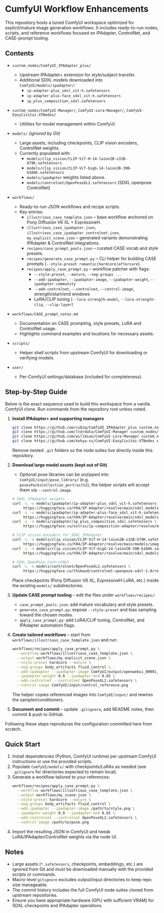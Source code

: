 # CumfyUI Workflow Enhancements

This repository hosts a tuned ComfyUI workspace optimized for explicit/mature image generation workflows. It includes ready-to-run nodes, scripts, and reference workflows focused on IPAdapter, ControlNet, and CASE-prompt tooling.

## Contents

- `custom_nodes/ComfyUI_IPAdapter_plus/`
  - Upstream IPAdapter+ extension for style/subject transfer.
  - Additional SDXL models downloaded into `ComfyUI/models/ipadapter/`:
    - `ip-adapter-plus_sdxl_vit-h.safetensors`
    - `ip-adapter-plus-face_sdxl_vit-h.safetensors`
    - `ip_plus_composition_sdxl.safetensors`
- `custom_nodes/ComfyUI-Manager/`, `ComfyUI-Lora-Manager/`, `ComfyUI-EasyCivitai-XTNodes/`
  - Utilities for model management within ComfyUI.

- `models/` *(ignored by Git)*
  - Large assets, including checkpoints, CLIP vision encoders, ControlNet weights.
  - Currently populated with:
    - `models/clip_vision/CLIP-ViT-H-14-laion2B-s32B-b79K.safetensors`
    - `models/clip_vision/CLIP-ViT-bigG-14-laion2B-39B-b160k.safetensors`
    - `models/ipadapter` weights listed above.
    - `models/controlnet/OpenPoseXL2.safetensors` (SDXL openpose ControlNet)

- `workflows/`
  - Ready-to-run JSON workflows and recipe scripts.
  - Key entries:
    - `illustrious_case_template.json` – base workflow anchored on Pony Diffusion V6 XL + ExpressiveH.
    - `illustrious_case_ipadapter.json`, `illustrious_case_ipadapter_controlnet.json`, `my_explicit_scene.json` – generated variants demonstrating IPAdapter & ControlNet integrations.
    - `recipes/case_prompt_pools.json` – curated CASE vocab and style presets.
    - `recipes/generate_case_prompt.py` – CLI helper for building CASE prompts (`--style-preset romantic|hardcore|aftercare`).
    - `recipes/apply_case_prompt.py` – workflow patcher with flags:
      - `--style-preset`, `--mature`, `--neg-groups ...`
      - `--add-ipadapter`, `--ipadapter-image`, `--ipadapter-weight`, `--ipadapter-community`
      - `--add-controlnet`, `--controlnet`, `--control-image`, strength/start/end windows
      - LoRA/CLIP tuning (`--lora-strength-model`, `--lora-strength-clip`, `--clip-layer`)

- `workflows/CASE_prompt_notes.md`
  - Documentation on CASE prompting, style presets, LoRA and ControlNet usage.
  - Highlights command examples and locations for necessary assets.

- `scripts/`
  - Helper shell scripts from upstream ComfyUI for downloading or verifying models.

- `user/`
  - Per-ComfyUI settings/database (included for completeness).

## Step-by-Step Guide

Below is the exact sequence used to build this workspace from a vanilla ComfyUI clone. Run commands from the repository root unless noted.

1. **Install IPAdapter+ and supporting managers**
   ```bash
   git clone https://github.com/cubiq/ComfyUI_IPAdapter_plus custom_nodes/ComfyUI_IPAdapter_plus
   git clone https://github.com/ltdrdata/ComfyUI-Manager custom_nodes/ComfyUI-Manager
   git clone https://github.com/willmiao/ComfyUI-Lora-Manager custom_nodes/ComfyUI-Lora-Manager
   git clone https://github.com/kohya-ss/ComfyUI-EasyCivitai-XTNodes custom_nodes/ComfyUI-EasyCivitai-XTNodes
   ```
   Remove nested `.git` folders so the node suites live directly inside this repository.

2. **Download large model assets (kept out of Git)**
   - Optional pose libraries can be unzipped into `ComfyUI/input/pose_library/` (e.g. `posesPacksCollection_portraitV2`); the helper scripts will accept them via `--control-image`.
   ```bash
   # SDXL IPAdapter weights
   curl -L -o models/ipadapter/ip-adapter-plus_sdxl_vit-h.safetensors \
        https://huggingface.co/h94/IP-Adapter/resolve/main/sdxl_models/ip-adapter-plus_sdxl_vit-h.safetensors
   curl -L -o models/ipadapter/ip-adapter-plus-face_sdxl_vit-h.safetensors \
        https://huggingface.co/h94/IP-Adapter/resolve/main/sdxl_models/ip-adapter-plus-face_sdxl_vit-h.safetensors
   curl -L -o models/ipadapter/ip_plus_composition_sdxl.safetensors \
        https://huggingface.co/ostris/ip-composition-adapter/resolve/main/ip_plus_composition_sdxl.safetensors

   # CLIP vision encoders for SDXL IPAdapter
   curl -L -o models/clip_vision/CLIP-ViT-H-14-laion2B-s32B-b79K.safetensors \
        https://huggingface.co/h94/IP-Adapter/resolve/main/models/image_encoder/model.safetensors
   curl -L -o models/clip_vision/CLIP-ViT-bigG-14-laion2B-39B-b160k.safetensors \
        https://huggingface.co/h94/IP-Adapter/resolve/main/sdxl_models/image_encoder/model.safetensors

   # SDXL OpenPose ControlNet
   curl -L -o models/controlnet/OpenPoseXL2.safetensors \
        https://huggingface.co/thibaud/controlnet-openpose-sdxl-1.0/resolve/main/OpenPoseXL2.safetensors
   ```
   Place checkpoints (Pony Diffusion V6 XL, ExpressiveH LoRA, etc.) inside the existing `models/` subdirectories.

3. **Update CASE prompt tooling** – edit the files under `workflows/recipes/`:
   - `case_prompt_pools.json`: add mature vocabulary and style presets.
   - `generate_case_prompt.py`: expose `--style-preset` and bias sampling toward the chosen modes.
   - `apply_case_prompt.py`: add LoRA/CLIP tuning, ControlNet, and IPAdapter automation flags.

4. **Create tailored workflows** – start from `workflows/illustrious_case_template.json` and run:
   ```bash
   workflows/recipes/apply_case_prompt.py \
     --workflow workflows/illustrious_case_template.json \
     --output workflows/my_explicit_scene.json \
     --style-preset hardcore --mature \
     --neg-groups body_artifacts fluid_control \
     --add-ipadapter --ipadapter-image ComfyUI/output/openwebui_00001_.png \
     --ipadapter-weight 0.9 --ipadapter-end 0.65 \
     --add-controlnet --controlnet OpenPoseXL2.safetensors \
     --control-image ComfyUI/input/control_reference.png
   ```
   The helper copies referenced images into `ComfyUI/input/` and rewires the sampler/conditioners.

5. **Document and commit** – update `.gitignore`, add README notes, then commit & push to GitHub.

Following these steps reproduces the configuration committed here from scratch.

## Quick Start

1. Install dependencies (Python, ComfyUI runtime) per upstream ComfyUI instructions or use the provided scripts.
2. Populate `ComfyUI/models/` with checkpoints/LoRAs as needed (see `.gitignore` for directories expected to remain local).
3. Generate a workflow tailored to your references:
   ```bash
   workflows/recipes/apply_case_prompt.py \
     --workflow workflows/illustrious_case_template.json \
     --output workflows/my_scene.json \
     --style-preset hardcore --mature \
     --neg-groups body_artifacts fluid_control \
     --add-ipadapter --ipadapter-image /path/to/style.png \
     --ipadapter-weight 0.9 --ipadapter-end 0.65 \
     --add-controlnet --controlnet OpenPoseXL2.safetensors \
     --control-image /path/to/pose.png
   ```
4. Import the resulting JSON in ComfyUI and tweak LoRA/IPAdapter/ControlNet weights via the node UI.

## Notes

- Large assets (`*.safetensors`, checkpoints, embeddings, etc.) are ignored from Git and must be downloaded manually with the provided scripts or commands.
- Macro-level `gitignore` excludes output/input directories to keep repo size manageable.
- The commit history includes the full ComfyUI node suites cloned from upstream repositories.
- Ensure you have appropriate hardware (GPU with sufficient VRAM) for SDXL checkpoints and IPAdapter operations.


